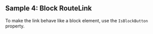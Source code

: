 ## Sample 4: Block RouteLink

To make the link behave like a block element, use the `IsBlockButton` property.
